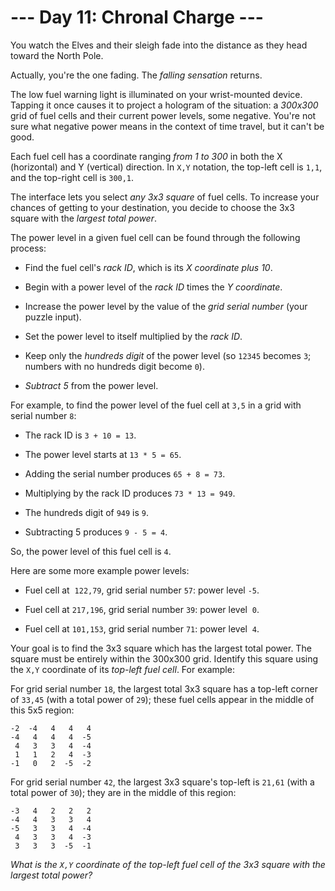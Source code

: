 # --- Day 11: Chronal Charge ---

You watch the Elves and their sleigh fade into the distance as they head toward the North Pole.

Actually, you're the one fading. The *falling sensation* returns.

The low fuel warning light is illuminated on your wrist-mounted device. Tapping it once causes it to project a hologram of the situation: a *300x300* grid of fuel cells and their current power levels, some negative. You're not sure what negative power means in the context of time travel, but it can't be good.

Each fuel cell has a coordinate ranging *from 1 to 300* in both the X (horizontal) and Y (vertical) direction.  In `X,Y` notation, the top-left cell is `1,1`, and the top-right cell is `300,1`.

The interface lets you select *any 3x3 square* of fuel cells. To increase your chances of getting to your destination, you decide to choose the 3x3 square with the *largest total power*.

The power level in a given fuel cell can be found through the following process:


 - Find the fuel cell's *rack ID*, which is its *X coordinate plus 10*.

 - Begin with a power level of the *rack ID* times the *Y coordinate*.

 - Increase the power level by the value of the *grid serial number* (your puzzle input).

 - Set the power level to itself multiplied by the *rack ID*.

 - Keep only the *hundreds digit* of the power level (so `12345` becomes `3`; numbers with no hundreds digit become `0`).

 - *Subtract 5* from the power level.


For example, to find the power level of the fuel cell at `3,5` in a grid with serial number `8`:


 - The rack ID is `3 + 10 = 13`.

 - The power level starts at `13 * 5 = 65`.

 - Adding the serial number produces `65 + 8 = 73`.

 - Multiplying by the rack ID produces `73 * 13 = 949`.

 - The hundreds digit of `949` is `9`.

 - Subtracting 5 produces `9 - 5 = 4`.


So, the power level of this fuel cell is `4`.

Here are some more example power levels:


 - Fuel cell at  `122,79`, grid serial number `57`: power level `-5`.

 - Fuel cell at `217,196`, grid serial number `39`: power level  `0`.

 - Fuel cell at `101,153`, grid serial number `71`: power level  `4`.


Your goal is to find the 3x3 square which has the largest total power. The square must be entirely within the 300x300 grid. Identify this square using the `X,Y` coordinate of its *top-left fuel cell*. For example:

For grid serial number `18`, the largest total 3x3 square has a top-left corner of `33,45` (with a total power of `29`); these fuel cells appear in the middle of this 5x5 region:

```
-2  -4   4   4   4
-4   4   4   4  -5
 4   3   3   4  -4
 1   1   2   4  -3
-1   0   2  -5  -2

```

For grid serial number `42`, the largest 3x3 square's top-left is `21,61` (with a total power of `30`); they are in the middle of this region:

```
-3   4   2   2   2
-4   4   3   3   4
-5   3   3   4  -4
 4   3   3   4  -3
 3   3   3  -5  -1

```

*What is the `X,Y` coordinate of the top-left fuel cell of the 3x3 square with the largest total power?*

